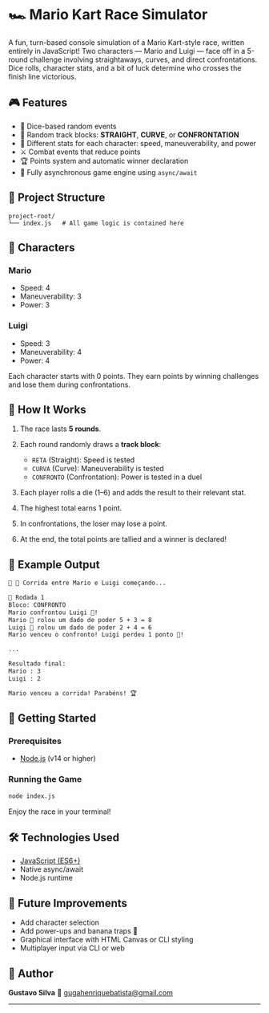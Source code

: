 # 🏎️ Mario Kart Race Simulator

A fun, turn-based console simulation of a Mario Kart-style race, written entirely in JavaScript! Two characters — Mario and Luigi — face off in a 5-round challenge involving straightaways, curves, and direct confrontations. Dice rolls, character stats, and a bit of luck determine who crosses the finish line victorious.

## 🎮 Features

* 🎲 Dice-based random events
* 🚧 Random track blocks: **STRAIGHT**, **CURVE**, or **CONFRONTATION**
* 🧠 Different stats for each character: speed, maneuverability, and power
* ⚔️ Combat events that reduce points
* 🏆 Points system and automatic winner declaration
* 🧪 Fully asynchronous game engine using `async/await`

## 🧱 Project Structure

```
project-root/
└── index.js   # All game logic is contained here
```

## 👾 Characters

### Mario

* Speed: 4
* Maneuverability: 3
* Power: 3

### Luigi

* Speed: 3
* Maneuverability: 4
* Power: 4

Each character starts with 0 points. They earn points by winning challenges and lose them during confrontations.

## 🧠 How It Works

1. The race lasts **5 rounds**.
2. Each round randomly draws a **track block**:

   * `RETA` (Straight): Speed is tested
   * `CURVA` (Curve): Maneuverability is tested
   * `CONFRONTO` (Confrontation): Power is tested in a duel
3. Each player rolls a die (1–6) and adds the result to their relevant stat.
4. The highest total earns 1 point.
5. In confrontations, the loser may lose a point.
6. At the end, the total points are tallied and a winner is declared!

## 📸 Example Output

```bash
🏁 🚨 Corrida entre Mario e Luigi começando...

🏁 Rodada 1
Bloco: CONFRONTO
Mario confrontou Luigi 🥊!
Mario 🎲 rolou um dado de poder 5 + 3 = 8
Luigi 🎲 rolou um dado de poder 2 + 4 = 6
Mario venceu o confronto! Luigi perdeu 1 ponto 🐢!

...

Resultado final:
Mario : 3
Luigi : 2

Mario venceu a corrida! Parabéns! 🏆
```

## 🚀 Getting Started

### Prerequisites

* [Node.js](https://nodejs.org/) (v14 or higher)

### Running the Game

```bash
node index.js
```

Enjoy the race in your terminal!

## 🛠️ Technologies Used

* [JavaScript (ES6+)](https://developer.mozilla.org/en-US/docs/Web/JavaScript)
* Native async/await
* Node.js runtime

## 🧩 Future Improvements

* Add character selection
* Add power-ups and banana traps 🍌
* Graphical interface with HTML Canvas or CLI styling
* Multiplayer input via CLI or web

## 👤 Author

**Gustavo Silva**
📧 [gugahenriquebatista@gmail.com](mailto:gugahenriquebatista@gmail.com)

---
